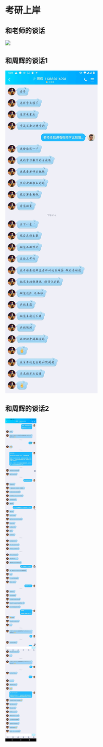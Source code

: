 # 考研上岸

## 和老师的谈话

![](.gitbook/assets/2021-1-9_20-32-5.jpeg)

## 和周辉的谈话1

![](.gitbook/assets/2021-1-9_17-24-36.jpeg)

## 和周辉的谈话2

![](.gitbook/assets/2021-1-9_20-9-16.jpeg)

